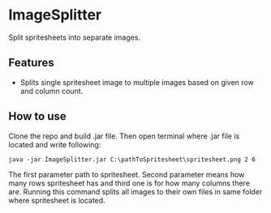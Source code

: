 # ImageSplitter

Split spritesheets into separate images.

## Features

- Splits single spritesheet image to multiple images based on given row and column count.

## How to use

Clone the repo and build .jar file. Then open terminal where .jar file is located and write following:

```
java -jar ImageSplitter.jar C:\pathToSpritesheet\spritesheet.png 2 6
```

The first parameter path to spritesheet. Second parameter means how many rows spritesheet has and third one is for how many columns there are. Running this command
splits all images to their own files in same folder where spritesheet is located.
